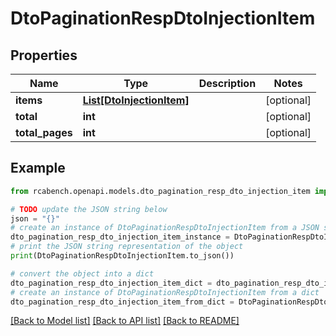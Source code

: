 # DtoPaginationRespDtoInjectionItem


## Properties

Name | Type | Description | Notes
------------ | ------------- | ------------- | -------------
**items** | [**List[DtoInjectionItem]**](DtoInjectionItem.md) |  | [optional] 
**total** | **int** |  | [optional] 
**total_pages** | **int** |  | [optional] 

## Example

```python
from rcabench.openapi.models.dto_pagination_resp_dto_injection_item import DtoPaginationRespDtoInjectionItem

# TODO update the JSON string below
json = "{}"
# create an instance of DtoPaginationRespDtoInjectionItem from a JSON string
dto_pagination_resp_dto_injection_item_instance = DtoPaginationRespDtoInjectionItem.from_json(json)
# print the JSON string representation of the object
print(DtoPaginationRespDtoInjectionItem.to_json())

# convert the object into a dict
dto_pagination_resp_dto_injection_item_dict = dto_pagination_resp_dto_injection_item_instance.to_dict()
# create an instance of DtoPaginationRespDtoInjectionItem from a dict
dto_pagination_resp_dto_injection_item_from_dict = DtoPaginationRespDtoInjectionItem.from_dict(dto_pagination_resp_dto_injection_item_dict)
```
[[Back to Model list]](../README.md#documentation-for-models) [[Back to API list]](../README.md#documentation-for-api-endpoints) [[Back to README]](../README.md)


